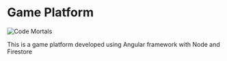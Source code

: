  Game Platform
 ===
 
![Code Mortals](https://cdn.codemortals.io/mascot/5.png)

This is a game platform developed using Angular framework with Node and Firestore
